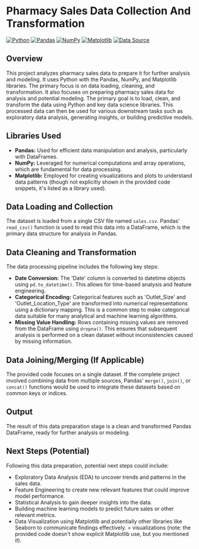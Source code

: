 # Pharmacy Sales Data  Collection And Transformation
[![Python](https://img.shields.io/badge/Python-3.6+-blue.svg)](https://www.python.org/)
[![Pandas](https://img.shields.io/badge/Pandas->=1.0-brightgreen.svg)](https://pandas.pydata.org/)
[![NumPy](https://img.shields.io/badge/NumPy->=1.18-brightgreen.svg)](https://numpy.org/)
[![Matplotlib](https://img.shields.io/badge/Matplotlib->=3.0-brightgreen.svg)](https://matplotlib.org/)
[![Data Source](https://img.shields.io/badge/Data-CSV-yellow.svg)](your_data_source_link_here)

## Overview

This project analyzes pharmacy sales data to prepare it for further analysis and modeling. It uses Python with the Pandas, NumPy, and Matplotlib libraries. The primary focus is on data loading, cleaning, and transformation.
It also focuses on preparing pharmacy sales data for analysis and potential modeling. The primary goal is to load, clean, and transform the data using Python and key data science libraries. This processed data can then be used for various downstream tasks such as exploratory data analysis, generating insights, or building predictive models.

## Libraries Used

* **Pandas:** Used for efficient data manipulation and analysis, particularly with DataFrames.
* **NumPy:** Leveraged for numerical computations and array operations, which are fundamental for data processing.
* **Matplotlib:** Employed for creating visualizations and plots to understand data patterns (though not explicitly shown in the provided code snippets, it's listed as a library used).

## Data Loading and Collection

The dataset is loaded from a single CSV file named `sales.csv`. Pandas' `read_csv()` function is used to read this data into a DataFrame, which is the primary data structure for analysis in Pandas.

## Data Cleaning and Transformation

The data processing pipeline includes the following key steps:

* **Date Conversion:** The 'Date' column is converted to datetime objects using `pd.to_datetime()`. This allows for time-based analysis and feature engineering.
* **Categorical Encoding:** Categorical features such as 'Outlet\_Size' and 'Outlet\_Location\_Type' are transformed into numerical representations using a dictionary mapping. This is a common step to make categorical data suitable for many analytical and machine learning algorithms.
* **Missing Value Handling:** Rows containing missing values are removed from the DataFrame using `dropna()`. This ensures that subsequent analysis is performed on a clean dataset without inconsistencies caused by missing information.

## Data Joining/Merging (If Applicable)

The provided code focuses on a single dataset. If the complete project involved combining data from multiple sources, Pandas' `merge()`, `join()`, or `concat()` functions would be used to integrate these datasets based on common keys or indices.

## Output

The result of this data preparation stage is a clean and transformed Pandas DataFrame, ready for further analysis or modeling.

## Next Steps (Potential)

Following this data preparation, potential next steps could include:

* Exploratory Data Analysis (EDA) to uncover trends and patterns in the sales data.
* Feature Engineering to create new relevant features that could improve model performance.
* Statistical Analysis to gain deeper insights into the data.
* Building machine learning models to predict future sales or other relevant metrics.
* Data Visualization using Matplotlib and potentially other libraries like Seaborn to communicate findings effectively.
= visualizations (note: the provided code doesn't show explicit Matplotlib use, but you mentioned it).
